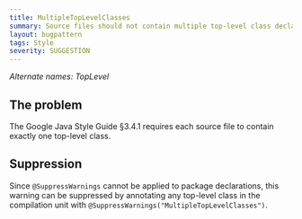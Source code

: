 ```yaml
---
title: MultipleTopLevelClasses
summary: Source files should not contain multiple top-level class declarations
layout: bugpattern
tags: Style
severity: SUGGESTION
---
```


<!--
*** AUTO-GENERATED, DO NOT MODIFY ***
To make changes, edit the @BugPattern annotation or the explanation in docs/bugpattern.
-->

_Alternate names: TopLevel_

## The problem
The Google Java Style Guide §3.4.1 requires each source file to contain exactly
one top-level class.

## Suppression

Since `@SuppressWarnings` cannot be applied to package declarations, this
warning can be suppressed by annotating any top-level class in the compilation
unit with `@SuppressWarnings("MultipleTopLevelClasses")`.

